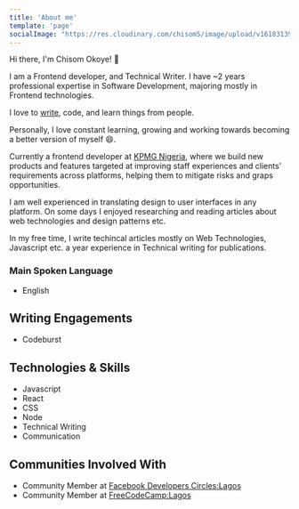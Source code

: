 ```yaml
---
title: 'About me'
template: 'page'
socialImage: "https://res.cloudinary.com/chisom5/image/upload/v1618313922/photo.jpg"
---
```


Hi there, I'm Chisom Okoye! 👋

I am a Frontend developer, and Technical Writer. I have ~2 years professional expertise in Software Development, majoring mostly in Frontend technologies.

I love to [write](/), code, and learn things from people.

Personally, I love constant learning, growing and working towards becoming a better version of myself 😄.

Currently a frontend developer at [KPMG Nigeria](https://home.kpmg/ng/en), where we build new products and features targeted at improving staff experiences and clients' requirements across platforms, helping them to mitigate risks and graps opportunities.

I am well experienced in translating design to user interfaces in any platform. On some days I enjoyed researching and reading articles about web technologies and design patterns etc.

In my free time, I write techincal articles mostly on Web Technologies, Javascript etc. a year experience in Technical writing for publications.

### Main Spoken Language

- English

## Writing Engagements

- Codeburst

## Technologies & Skills

- Javascript
- React
- CSS
- Node
- Technical Writing
- Communication


## Communities Involved With

- Community Member at [Facebook Developers Circles:Lagos](https://web.facebook.com/groups/devcReactNigeria/)
- Community Member at [FreeCodeCamp:Lagos](https://web.facebook.com/groups/free.code.camp.lagos)

